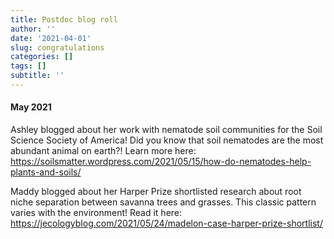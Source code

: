 ```yaml
---
title: Postdoc blog roll
author: ''
date: '2021-04-01'
slug: congratulations
categories: []
tags: []
subtitle: ''
---
```

#### May 2021
Ashley blogged about her work with nematode soil communities for the Soil Science Society of America! Did you know that soil nematodes are the most abundant animal on earth?! Learn more here: https://soilsmatter.wordpress.com/2021/05/15/how-do-nematodes-help-plants-and-soils/


Maddy blogged about her Harper Prize shortlisted research about root niche separation between savanna trees and grasses. This classic pattern varies with the environment! Read it here:  https://jecologyblog.com/2021/05/24/madelon-case-harper-prize-shortlist/
<!--more-->

